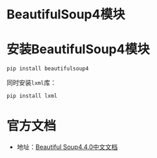 # BeautifulSoup4模块

# 安装BeautifulSoup4模块

~~~ shell
pip install beautifulsoup4
~~~

同时安装<code>lxml</code>库：

~~~ shell
pip install lxml
~~~



# 官方文档

+ 地址：[Beautiful Soup4.4.0中文文档](https://www.crummy.com/software/BeautifulSoup/bs4/doc.zh/)





